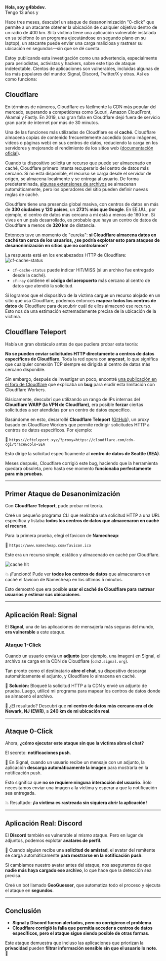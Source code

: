 **Hola, soy g4bbdev.**  
Tengo 13 años y  

Hace tres meses, descubrí un ataque de desanonimización "0-click" que permite a un atacante obtener la ubicación de cualquier objetivo dentro de un radio de 400 km. Si la víctima tiene una aplicación vulnerable instalada en su teléfono (o un programa ejecutándose en segundo plano en su laptop), un atacante puede enviar una carga maliciosa y rastrear su ubicación en segundos—sin que se dé cuenta.  

Estoy publicando esta investigación como una advertencia, especialmente para periodistas, activistas y hackers, sobre este tipo de ataque indetectable. Cientos de aplicaciones son vulnerables, incluidas algunas de las más populares del mundo: Signal, Discord, Twitter/X y otras. Así es como funciona:  

## Cloudflare  

En términos de números, Cloudflare es fácilmente la CDN más popular del mercado, superando a competidores como Sucuri, Amazon CloudFront, Akamai y Fastly. En 2019, una gran falla en Cloudflare dejó fuera de servicio gran parte de internet por más de 30 minutos.  

Una de las funciones más utilizadas de Cloudflare es el **caché**. Cloudflare almacena copias de contenido frecuentemente accedido (como imágenes, videos o páginas web) en sus centros de datos, reduciendo la carga en los servidores y mejorando el rendimiento de los sitios web ([documentación oficial](https://developers.cloudflare.com/cache/)).  

Cuando tu dispositivo solicita un recurso que puede ser almacenado en caché, Cloudflare primero intenta recuperarlo del centro de datos más cercano. Si no está disponible, el recurso se carga desde el servidor de origen, se almacena localmente y se entrega al usuario. De forma predeterminada, [algunas extensiones de archivos](https://developers.cloudflare.com/cache/concepts/default-cache-behavior/) se almacenan automáticamente, pero los operadores del sitio pueden definir nuevas reglas de caché.  

Cloudflare tiene una presencia global masiva, con centros de datos en más de **330 ciudades y 120 países**, un **273% más que Google**. En EE.UU., por ejemplo, el centro de datos más cercano a mí está a menos de 160 km. Si vives en un país desarrollado, es probable que haya un centro de datos de Cloudflare a menos de **320 km** de distancia.  

Entonces tuve un momento de "eureka": **si Cloudflare almacena datos en caché tan cerca de los usuarios, ¿se podría explotar esto para ataques de desanonimización en sitios que no controlamos?**  

La respuesta está en los encabezados HTTP de Cloudflare:  
![cf-cache-status](https://gist.github.com/user-attachments/assets/95e1a39a-ed25-4531-9c57-a1b43c616519)  

- `cf-cache-status` puede indicar HIT/MISS (si un archivo fue entregado desde la caché).  
- `cf-ray` contiene el **código del aeropuerto** más cercano al centro de datos que atendió la solicitud.  

Si logramos que el dispositivo de la víctima cargue un recurso alojado en un sitio que usa Cloudflare, podemos entonces **mapear todos los centros de datos** de Cloudflare para descubrir cuál de ellos almacenó ese recurso. Esto nos da una estimación extremadamente precisa de la ubicación de la víctima.  

## Cloudflare Teleport  

Había un gran obstáculo antes de que pudiera probar esta teoría:  

**No se pueden enviar solicitudes HTTP directamente a centros de datos específicos de Cloudflare.** Toda la red opera con **anycast**, lo que significa que cualquier conexión TCP siempre es dirigida al centro de datos más cercano disponible.  

Sin embargo, después de investigar un poco, encontré [una publicación en el foro de Cloudflare](https://community.cloudflare.com/t/how-to-run-workers-on-specific-datacenter-colos/385851) que explicaba un **bug** para eludir esta limitación con Cloudflare Workers.  

Básicamente, descubrí que utilizando un rango de IPs internas del **Cloudflare WARP (la VPN de Cloudflare)**, era posible **forzar** ciertas solicitudes a ser atendidas por un centro de datos específico.  

Basándome en esto, desarrollé **Cloudflare Teleport** ([GitHub](https://github.com/hackermondev/cf-teleport)), un proxy basado en Cloudflare Workers que permite redirigir solicitudes HTTP a centros de datos específicos. Por ejemplo:  

🔹 `https://cfteleport.xyz/?proxy=https://cloudflare.com/cdn-cgi/trace&colo=SEA`  

Esto dirige la solicitud específicamente al **centro de datos de Seattle (SEA)**.  

Meses después, Cloudflare corrigió este bug, haciendo que la herramienta quedara obsoleta, pero hasta ese momento **funcionaba perfectamente para mis pruebas**.  

---  

## Primer Ataque de Desanonimización  

Con **Cloudflare Teleport**, pude probar mi teoría.  

Creé un pequeño programa CLI que realizaba una solicitud HTTP a una URL específica y listaba **todos los centros de datos que almacenaron en caché el recurso**.  

Para la primera prueba, elegí el favicon de **Namecheap**:  

🔗 `https://www.namecheap.com/favicon.ico`  

Este era un recurso simple, estático y almacenado en caché por Cloudflare.  

![cache hit](https://gist.github.com/user-attachments/assets/8da57801-ae8e-4adf-9a2e-ec6feec6086f)  

💥 ¡Funcionó! Pude ver **todos los centros de datos** que almacenaron en caché el favicon de Namecheap en los últimos 5 minutos.  

Esto demostró que era posible **usar el caché de Cloudflare para rastrear usuarios y estimar sus ubicaciones**.  

---  

## Aplicación Real: Signal  

El **Signal**, una de las aplicaciones de mensajería más seguras del mundo, **era vulnerable** a este ataque.  

### Ataque 1-Click  

Cuando un usuario envía un **adjunto** (por ejemplo, una imagen) en Signal, el archivo se carga en la CDN de Cloudflare (`cdn2.signal.org`).  

Tan pronto como el destinatario **abre el chat**, su dispositivo descarga automáticamente el adjunto, y Cloudflare lo almacena en caché.  

🔹 **Solución:** Bloqueé la solicitud HTTP a la CDN y envié un adjunto de prueba. Luego, utilicé mi programa para mapear los centros de datos donde se almacenó el archivo.  

📍 ¿El resultado? Descubrí que **mi centro de datos más cercano era el de Newark, NJ (EWR)**, a **240 km de mi ubicación real**.  

---  

## Ataque 0-Click  

Ahora, **¿cómo ejecutar este ataque sin que la víctima abra el chat?**  

El secreto: **notificaciones push**.  

📌 En Signal, cuando un usuario recibe un mensaje con un adjunto, la aplicación **descarga automáticamente la imagen** para mostrarla en la notificación push.  

Esto significa que **no se requiere ninguna interacción del usuario**. Solo necesitamos enviar una imagen a la víctima y esperar a que la notificación sea entregada.  

💥 Resultado: **¡la víctima es rastreada sin siquiera abrir la aplicación!**  

---  

## Aplicación Real: Discord  

El **Discord** también es vulnerable al mismo ataque. Pero en lugar de adjuntos, podemos explotar **avatares de perfil**.  

🔹 Cuando alguien recibe una **solicitud de amistad**, el avatar del remitente se carga automáticamente **para mostrarse en la notificación push**.  

Si cambiamos nuestro avatar antes del ataque, nos aseguramos de que **nadie más haya cargado ese archivo**, lo que hace que la detección sea precisa.  

Creé un bot llamado **GeoGuesser**, que automatiza todo el proceso y ejecuta el ataque en **segundos**.  

---  

## Conclusión  

- **Signal y Discord fueron alertados, pero no corrigieron el problema.**  
- **Cloudflare corrigió la falla que permitía acceder a centros de datos específicos, pero el ataque sigue siendo posible de otras formas.**  

Este ataque demuestra que incluso las aplicaciones que priorizan la **privacidad** pueden **filtrar información sensible sin que el usuario lo note**. 🚨  